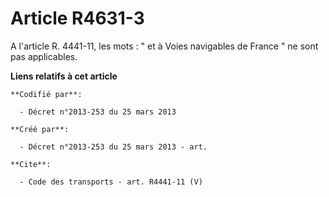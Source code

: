 # Article R4631-3

A l'article R. 4441-11, les mots : " et à Voies navigables de France " ne sont pas applicables.

**Liens relatifs à cet article**

	**Codifié par**:

	  - Décret n°2013-253 du 25 mars 2013

	**Créé par**:

	  - Décret n°2013-253 du 25 mars 2013 - art.

	**Cite**:

	  - Code des transports - art. R4441-11 (V)
